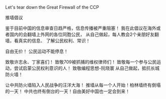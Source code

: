 Let's tear down the Great Firewall of the CCP

推墙倡议

鉴于目前中国的信息审查日趋严格，信息传播被严重阻塞！
我在此倡议在海外或者国内的会翻墙上外网的各位同胞公民，
从自己做起，每人教会2个亲朋好友翻墙，看真实的信息、
了解公民权利、常识！

自由无价！ 公民运动不能停息！

致敬许志永、丁家喜们！
致敬709被抓捕的维权律师们！
致敬每一个参与公民运动，尝试启蒙公民权利意识的人！
致敬编程思想-阮晓寰 从自己做起，抵抗长城防火墙！

让中共防火墙陷入人民战争的汪洋大海！
推墙从每一个人开始！柏林墙终有倒塌的一天！
中共也终有倒台的一天！自由美好中国也一定会到来！
